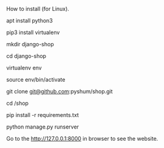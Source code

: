 How to install (for Linux).

apt install python3

pip3 install virtualenv

mkdir django-shop

cd django-shop

virtualenv env

source env/bin/activate

git clone git@github.com:pyshum/shop.git

cd /shop

pip install -r requirements.txt

python manage.py runserver

Go to the http://127.0.0.1:8000 in browser to see the website.
